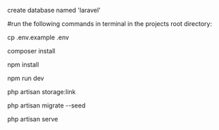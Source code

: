 
create database named 'laravel'


#run the following commands in terminal in the projects root directory:

cp .env.example .env

composer install

npm install

npm run dev

php artisan storage:link

php artisan migrate --seed

php artisan serve
